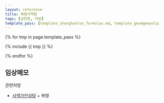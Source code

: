 ```yaml
---
layout: reference
title: 복령사역탕
tags: [상한론, 처방]
template_pass: [template_shanghanlun_formulas.md, template_geumgweyolyag_formulas.md, template_etc_formulas.md]
---
```



{% for tmp in page.template_pass %}

{% include {{ tmp }} %}

{% endfor %}

## 임상메모

관련처방
* [사역가인삼탕]({{site.formulaurl}}/사역가인삼탕) + 복령
